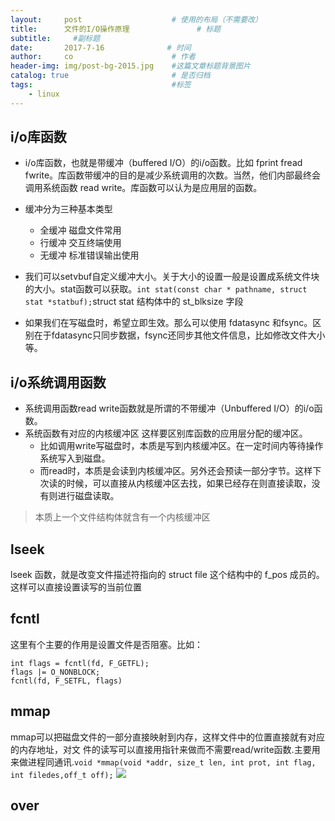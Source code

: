 ```yaml
---
layout:     post                    # 使用的布局（不需要改）
title:      文件的I/O操作原理               # 标题 
subtitle:     #副标题
date:       2017-7-16              # 时间
author:     co                      # 作者
header-img: img/post-bg-2015.jpg    #这篇文章标题背景图片
catalog: true                       # 是否归档
tags:                               #标签
    - linux
---
```

## i/o库函数
- i/o库函数，也就是带缓冲（buffered I/O）的i/o函数。比如 fprint fread fwrite。库函数带缓冲的目的是减少系统调用的次数。当然，他们内部最终会调用系统函数 read write。库函数可以认为是应用层的函数。
- 缓冲分为三种基本类型
  - 全缓冲 磁盘文件常用
  - 行缓冲 交互终端使用
  - 无缓冲 标准错误输出使用

- 我们可以setvbuf自定义缓冲大小。关于大小的设置一般是设置成系统文件块的大小。stat函数可以获取。`int stat(const char * pathname, struct stat *statbuf);`struct stat 结构体中的 st_blksize 字段
- 如果我们在写磁盘时，希望立即生效。那么可以使用 fdatasync 和fsync。区别在于fdatasync只同步数据，fsync还同步其他文件信息，比如修改文件大小等。 

## i/o系统调用函数
- 系统调用函数read write函数就是所谓的不带缓冲（Unbuffered I/O）的i/o函数。
- 系统函数有对应的内核缓冲区 这样要区别库函数的应用层分配的缓冲区。
  - 比如调用write写磁盘时，本质是写到内核缓冲区。在一定时间内等待操作系统写入到磁盘。
  - 而read时，本质是会读到内核缓冲区。另外还会预读一部分字节。这样下次读的时候，可以直接从内核缓冲区去找，如果已经存在则直接读取，没有则进行磁盘读取。

> 本质上一个文件结构体就含有一个内核缓冲区

## lseek 
lseek 函数，就是改变文件描述符指向的 struct file 这个结构中的 f_pos 成员的。这样可以直接设置读写的当前位置

## fcntl 
这里有个主要的作用是设置文件是否阻塞。比如：
```
int flags = fcntl(fd, F_GETFL);
flags |= O_NONBLOCK;
fcntl(fd, F_SETFL, flags)
```

## mmap
mmap可以把磁盘文件的一部分直接映射到内存，这样文件中的位置直接就有对应的内存地址，对文
件的读写可以直接用指针来做而不需要read/write函数.主要用来做进程同通讯.`void *mmap(void *addr, size_t len, int prot, int flag, int filedes,off_t off);`
![](https://gitee.com/whatplane/resource/raw/master/img/wx_20190313085831-min.png)

## over